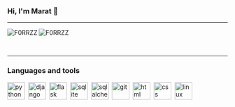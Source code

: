 ### Hi, I'm Marat 👋    

---

<p><img align="left" src="https://github-readme-stats.vercel.app/api?username=F0RRZZ&show_icons=true" alt="F0RRZZ" /></p>
<p><img align="center" src="https://github-readme-stats.vercel.app/api/top-langs/?username=F0RRZZ&layout=compact&hide=html" alt="F0RRZZ" /></p>

<br>

---

### Languages and tools

<img src="https://cdn.jsdelivr.net/gh/devicons/devicon/icons/python/python-original.svg" title="python" wigth="40" height="40"/>&nbsp;
<img src="https://cdn.jsdelivr.net/gh/devicons/devicon/icons/django/django-plain.svg" title="django" wigth="40" height="40"/>&nbsp;
<img src="https://cdn.jsdelivr.net/gh/devicons/devicon/icons/flask/flask-original.svg" title="flask" wigth="40" height="40"/>&nbsp;
<img src="https://cdn.jsdelivr.net/gh/devicons/devicon/icons/sqlite/sqlite-original.svg" title="sqlite" wigth="40" height="40"/>&nbsp;
<img src="https://cdn.jsdelivr.net/gh/devicons/devicon/icons/sqlalchemy/sqlalchemy-original.svg" title="sqlalchemy" wigth="40" height="40"/>&nbsp;
<img src="https://cdn.jsdelivr.net/gh/devicons/devicon/icons/git/git-original.svg" title="git" wigth="40" height="40"/>&nbsp;
<img src="https://cdn.jsdelivr.net/gh/devicons/devicon/icons/html5/html5-original.svg" title="html" wigth="40" height="40"/>&nbsp;
<img src="https://cdn.jsdelivr.net/gh/devicons/devicon/icons/css3/css3-original.svg" title="css" wigth="40" height="40"/>&nbsp;
<img src="https://cdn.jsdelivr.net/gh/devicons/devicon/icons/linux/linux-original.svg" title="linux" wigth="40" height="40"/>&nbsp;
